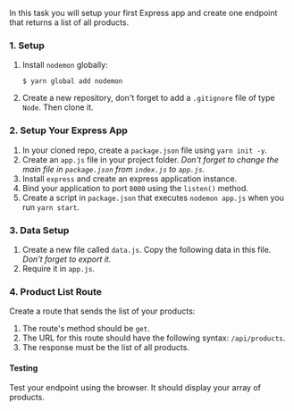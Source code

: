 In this task you will setup your first Express app and create one endpoint that returns a list of all products.

### 1. Setup

1. Install `nodemon` globally:

   ```shell
   $ yarn global add nodemon
   ```
2. Create a new repository, don't forget to add a `.gitignore` file of type `Node`. Then clone it.

### 2. Setup Your Express App

1. In your cloned repo, create a `package.json` file using `yarn init -y`.
2. Create an `app.js` file in your project folder.
   _Don't forget to change the main file in `package.json` from `index.js` to `app.js`._
3. Install `express` and create an express application instance.
4. Bind your application to port `8000` using the `listen()` method.
5. Create a script in `package.json` that executes `nodemon app.js` when you run `yarn start`.

### 3. Data Setup

1. Create a new file called `data.js`. Copy the following data in this file. _Don't forget to export it._
2. Require it in `app.js`.

### 4. Product List Route

Create a route that sends the list of your products:

1. The route's method should be `get`.
2. The URL for this route should have the following syntax: `/api/products`.
3. The response must be the list of all products.

#### Testing

Test your endpoint using the browser. It should display your array of products.
